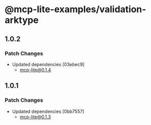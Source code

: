 # @mcp-lite-examples/validation-arktype

## 1.0.2

### Patch Changes

- Updated dependencies [03ebec9]
  - mcp-lite@0.1.4

## 1.0.1

### Patch Changes

- Updated dependencies [0bb7557]
  - mcp-lite@0.1.3
